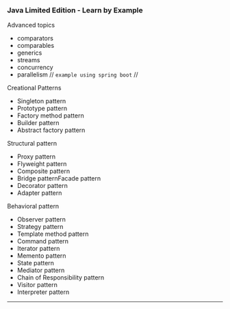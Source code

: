 ### Java Limited Edition - Learn by Example
Advanced topics
- comparators
- comparables
- generics
- streams
- concurrency 
- parallelism // `example using spring boot` //

Creational Patterns
- Singleton pattern
- Prototype pattern
- Factory method pattern
- Builder pattern
- Abstract factory pattern

Structural pattern
- Proxy pattern
- Flyweight pattern
- Composite pattern
- Bridge patternFacade pattern
- Decorator pattern
- Adapter pattern

Behavioral pattern
- Observer pattern
- Strategy pattern
- Template method pattern
- Command pattern
- Iterator pattern
- Memento pattern
- State pattern
- Mediator pattern
- Chain of Responsibility pattern
- Visitor pattern
- Interpreter pattern
----------------------
